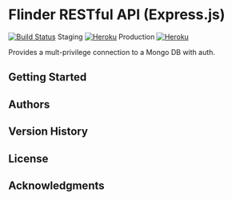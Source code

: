 # Flinder RESTful API (Express.js)
[![Build Status](https://travis-ci.com/SDP-Flinder/flinder-express.svg?token=4nyALuhy4qcYnQYyzo9n&branch=main)](https://travis-ci.com/SDP-Flinder/flinder-express)
Staging [![Heroku](https://heroku-badge.herokuapp.com/?app=heroku-badge)](https://flinder-api-staging.herokuapp.com/)
Production [![Heroku](https://heroku-badge.herokuapp.com/?app=heroku-badge)](https://flinder-api.herokuapp.com/)


Provides a mult-privilege connection to a Mongo DB with auth. 

## Getting Started

## Authors

## Version History

## License

## Acknowledgments